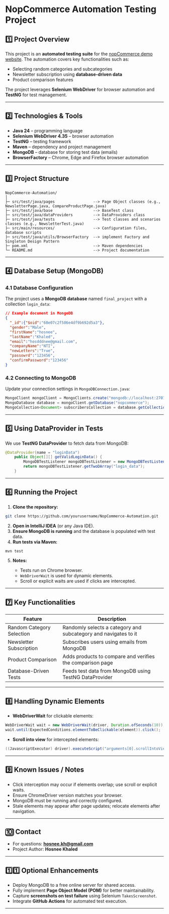 # NopCommerce Automation Testing Project

## 1️⃣ Project Overview

This project is an **automated testing suite** for the [nopCommerce demo website](https://demo.nopcommerce.com/).
The automation covers key functionalities such as:

* Selecting random categories and subcategories
* Newsletter subscription using **database-driven data**
* Product comparison features

The project leverages **Selenium WebDriver** for browser automation and **TestNG** for test management.

---

## 2️⃣ Technologies & Tools

* **Java 24** – programming language
* **Selenium WebDriver 4.35** – browser automation
* **TestNG** – testing framework
* **Maven** – dependency and project management
* **MongoDB** – database for storing test data (emails)
* **BrowserFactory** – Chrome, Edge and Firefox browser  automation

---

## 3️⃣ Project Structure

```
NopCommerce-Automation/
│
├─ src/test/java/pages                 --> Page Object classes (e.g., NewsletterPage.java, CompareProductPage.java)
├─ src/test/java/base                  --> BaseTest class
├─ src/test/java/dataProviders         --> DataProviders class
├─ src/test/java/tests                 --> Test classes and scenarios classes (e.g., NewsletterTest.java)
├─ src/main/resources/                 --> Configuration files, database scripts
├─ src/test/java/utils/BrowserFactory  --> implement Factory and Singleton Design Pattern 
├─ pom.xml                             --> Maven dependencies
└─ README.md                           --> Project documentation
```

---

## 4️⃣ Database Setup (MongoDB)

### 4.1 Database Configuration

The project uses a **MongoDB database** named `final_project` with a collection `login_data`:

```json
// Example document in MongoDB
{
  "_id":{"$oid":"68e07c2f586e4df9b692d5a3"},
  "gender":"Male",
  "firstName":"hosnee",
  "lastName":"Khaled",
  "email":"hosdddnee@gmail.com",
  "companyName":"NTI",
  "newLetters":"True",
  "passowrd":"123456",
  "confirmPassword":"123456"
}
```

### 4.2 Connecting to MongoDB

Update your connection settings in `MongoDBConnection.java`:

```java
MongoClient mongoClient = MongoClients.create("mongodb://localhost:27017");
MongoDatabase database = mongoClient.getDatabase("nopcommerce");
MongoCollection<Document> subscribersCollection = database.getCollection("subscribers");
```

---

## 5️⃣ Using DataProvider in Tests

We use **TestNG DataProvider** to fetch data from MongoDB:

```java
@DataProvider(name = "loginData")
    public Object[][] getValidLoginData() {
        MongoDBTestListener mongoDBTestListener = new MongoDBTestListener();
        return mongoDBTestListener.getTwoDArray("login_data");
    }
```


---

## 6️⃣ Running the Project

1. **Clone the repository:**

```bash
git clone https://github.com/yourusername/NopCommerce-Automation.git
```

2. **Open in IntelliJ IDEA** (or any Java IDE).
3. **Ensure MongoDB is running** and the database is populated with test data.
4. **Run tests via Maven:**

```bash
mvn test
```

5. **Notes:**

   * Tests run on Chrome browser.
   * `WebDriverWait` is used for dynamic elements.
   * Scroll or explicit waits are used if clicks are intercepted.

---

## 7️⃣ Key Functionalities

| Feature                   | Description                                                     |
| ------------------------- | --------------------------------------------------------------- |
| Random Category Selection | Randomly selects a category and subcategory and navigates to it |
| Newsletter Subscription   | Subscribes users using emails from MongoDB                      |
| Product Comparison        | Adds products to compare and verifies the comparison page       |
| Database-Driven Tests     | Feeds test data from MongoDB using TestNG DataProvider          |

---

## 8️⃣ Handling Dynamic Elements

* **WebDriverWait** for clickable elements:

```java
WebDriverWait wait = new WebDriverWait(driver, Duration.ofSeconds(10));
wait.until(ExpectedConditions.elementToBeClickable(element)).click();
```

* **Scroll into view** for intercepted elements:

```java
((JavascriptExecutor) driver).executeScript("arguments[0].scrollIntoView(true);", element);
```

---

## 9️⃣ Known Issues / Notes

* Click interception may occur if elements overlap; use scroll or explicit waits.
* Ensure ChromeDriver version matches your browser.
* MongoDB must be running and correctly configured.
* Stale elements may appear after page updates; relocate elements after navigation.

---

## 🔟 Contact

* For questions: **[hosnee.kh@gmail.com](mailto:hosnee.kh@gmail.com)**
* Project Author: **Hosnee Khaled**

---

## 1️⃣1️⃣ Optional Enhancements

* Deploy MongoDB to a free online server for shared access.
* Fully implement **Page Object Model (POM)** for better maintainability.
* Capture **screenshots on test failure** using Selenium `TakesScreenshot`.
* Integrate **GitHub Actions** for automated test execution.

---


